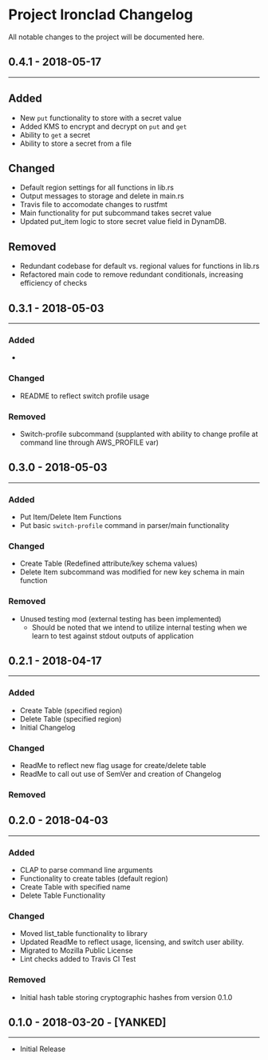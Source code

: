 # Project Ironclad Changelog

All notable changes to the project will be documented here.

## 0.4.1 - 2018-05-17
____________________________________________________________________________

## Added
  - New ```put``` functionality to store with a secret value
  - Added KMS to encrypt and decrypt on ```put``` and ```get```
  - Ability to ```get``` a secret
  - Ability to store a secret from a file
## Changed
  - Default region settings for all functions in lib.rs
  - Output messages to storage and delete in main.rs
  - Travis file to accomodate changes to rustfmt
  - Main functionality for put subcommand takes secret value
  - Updated put_item logic to store secret value field in DynamDB.
## Removed
  - Redundant codebase for default vs. regional values for functions in lib.rs
  - Refactored main code to remove redundant conditionals, increasing efficiency of checks

## 0.3.1 - 2018-05-03
____________________________________________________________________________

### Added
  - 
### Changed
  - README to reflect switch profile usage
### Removed
  - Switch-profile subcommand (supplanted with ability to change profile at command line through AWS_PROFILE var)

## 0.3.0 - 2018-05-03
____________________________________________________________________________

### Added
  - Put Item/Delete Item Functions
  - Put basic ```switch-profile``` command in parser/main functionality
### Changed
  - Create Table (Redefined attribute/key schema values)
  - Delete Item subcommand was modified for new key schema in main function
### Removed
  - Unused testing mod (external testing has been implemented)
	- Should be noted that we intend to utilize internal testing when we learn to test against stdout outputs of application

## 0.2.1 - 2018-04-17
____________________________________________________________________________

### Added
  - Create Table (specified region)
  - Delete Table (specified region)
  - Initial Changelog
### Changed
  - ReadMe to reflect new flag usage for create/delete table
  - ReadMe to call out use of SemVer and creation of Changelog
### Removed


## 0.2.0 - 2018-04-03
____________________________________________________________________________

### Added
  - CLAP to parse command line arguments
  - Functionality to create tables (default region)
  - Create Table with specified name
  - Delete Table Functionality
### Changed
  - Moved list_table functionality to library
  - Updated ReadMe to reflect usage, licensing, and switch user ability.
  - Migrated to Mozilla Public License
  - Lint checks added to Travis CI Test
### Removed
  - Initial hash table storing cryptographic hashes from version 0.1.0

## 0.1.0 - 2018-03-20 - [YANKED]
____________________________________________________________________________
  - Initial Release
